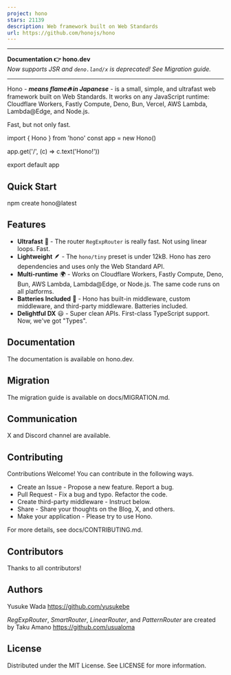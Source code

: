 ```yaml
---
project: hono
stars: 21139
description: Web framework built on Web Standards
url: https://github.com/honojs/hono
---
```


* * *

**Documentation 👉 hono.dev**  
_Now supports JSR and `deno.land/x` is deprecated! See Migration guide._

* * *

Hono - _**means flame🔥 in Japanese**_ - is a small, simple, and ultrafast web framework built on Web Standards. It works on any JavaScript runtime: Cloudflare Workers, Fastly Compute, Deno, Bun, Vercel, AWS Lambda, Lambda@Edge, and Node.js.

Fast, but not only fast.

import { Hono } from 'hono'
const app \= new Hono()

app.get('/', (c) \=> c.text('Hono!'))

export default app

Quick Start
-----------

npm create hono@latest

Features
--------

-   **Ultrafast** 🚀 - The router `RegExpRouter` is really fast. Not using linear loops. Fast.
-   **Lightweight** 🪶 - The `hono/tiny` preset is under 12kB. Hono has zero dependencies and uses only the Web Standard API.
-   **Multi-runtime** 🌍 - Works on Cloudflare Workers, Fastly Compute, Deno, Bun, AWS Lambda, Lambda@Edge, or Node.js. The same code runs on all platforms.
-   **Batteries Included** 🔋 - Hono has built-in middleware, custom middleware, and third-party middleware. Batteries included.
-   **Delightful DX** 😃 - Super clean APIs. First-class TypeScript support. Now, we've got "Types".

Documentation
-------------

The documentation is available on hono.dev.

Migration
---------

The migration guide is available on docs/MIGRATION.md.

Communication
-------------

X and Discord channel are available.

Contributing
------------

Contributions Welcome! You can contribute in the following ways.

-   Create an Issue - Propose a new feature. Report a bug.
-   Pull Request - Fix a bug and typo. Refactor the code.
-   Create third-party middleware - Instruct below.
-   Share - Share your thoughts on the Blog, X, and others.
-   Make your application - Please try to use Hono.

For more details, see docs/CONTRIBUTING.md.

Contributors
------------

Thanks to all contributors!

Authors
-------

Yusuke Wada https://github.com/yusukebe

_RegExpRouter_, _SmartRouter_, _LinearRouter_, and _PatternRouter_ are created by Taku Amano https://github.com/usualoma

License
-------

Distributed under the MIT License. See LICENSE for more information.
